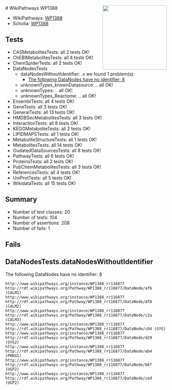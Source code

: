 <img style="float: right; width: 200px" src="https://upload.wikimedia.org/wikipedia/commons/thumb/8/83/Wplogo_with_text_500.png/640px-Wplogo_with_text_500.png" />
# WikiPathways WP1388

* WikiPathways: [WP1388](https://wikipathways.org/pathways/WP1388)
* Scholia: [WP1388](https://scholia.toolforge.org/wikipathways/WP1388)
## Tests
* CASMetabolitesTests: all 2 tests OK!
* ChEBIMetabolitesTests: all 4 tests OK!
* ChemSpiderTests: all 2 tests OK!
* DataNodesTests
    * dataNodesWithoutIdentifier: .x we found 1 problem(s):
        * [The following DataNodes have no identifier: 8](#d2d32fa7)
    * unknownTypes_knownDatasource: .. all OK!
    * unknownTypes: .. all OK!
    * unknownTypes_Reactome: .. all OK!
* EnsemblTests: all 4 tests OK!
* GeneTests: all 3 tests OK!
* GeneralTests: all 13 tests OK!
* HMDBSecMetabolitesTests: all 3 tests OK!
* InteractionTests: all 8 tests OK!
* KEGGMetaboliteTests: all 2 tests OK!
* LIPIDMAPSTests: all 1 tests OK!
* MetaboliteStructureTests: all 1 tests OK!
* MetabolitesTests: all 14 tests OK!
* OudatedDataSourcesTests: all 8 tests OK!
* PathwayTests: all 6 tests OK!
* ProteinsTests: all 2 tests OK!
* PubChemMetabolitesTests: all 3 tests OK!
* ReferencesTests: all 4 tests OK!
* UniProtTests: all 5 tests OK!
* WikidataTests: all 15 tests OK!


## Summary

* Number of test classes: 20
* Number of tests: 104
* Number of assertions: 208
* Number of fails: 1

## Fails

<a name="d2d32fa7" />

## DataNodesTests.dataNodesWithoutIdentifier

The following DataNodes have no identifier: 8
```
http://www.wikipathways.org/instance/WP1388_rr116877 http://rdf.wikipathways.org/Pathway/WP1388_rr116877/DataNode/af6 (CALM1)
http://www.wikipathways.org/instance/WP1388_rr116877 http://rdf.wikipathways.org/Pathway/WP1388_rr116877/DataNode/df8 (CALM2)
http://www.wikipathways.org/instance/WP1388_rr116877 http://rdf.wikipathways.org/Pathway/WP1388_rr116877/DataNode/c2a (CALM3)
http://www.wikipathways.org/instance/WP1388_rr116877 http://rdf.wikipathways.org/Pathway/WP1388_rr116877/DataNode/c04 (GYG)
http://www.wikipathways.org/instance/WP1388_rr116877 http://rdf.wikipathways.org/Pathway/WP1388_rr116877/DataNode/d29 (GYG2)
http://www.wikipathways.org/instance/WP1388_rr116877 http://rdf.wikipathways.org/Pathway/WP1388_rr116877/DataNode/eb4 (PHKG1)
http://www.wikipathways.org/instance/WP1388_rr116877 http://rdf.wikipathways.org/Pathway/WP1388_rr116877/DataNode/b6f (UGP2)
http://www.wikipathways.org/instance/WP1388_rr116877 http://rdf.wikipathways.org/Pathway/WP1388_rr116877/DataNode/ced (UGP2)
```

